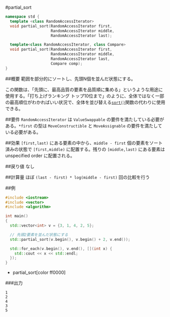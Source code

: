 #partial_sort
```cpp
namespace std {
  template <class RandomAccessIterator>
  void partial_sort(RandomAccessIterator first,
                    RandomAccessIterator middle,
                    RandomAccessIterator last);

  template<class RandomAccessIterator, class Compare>
  void partial_sort(RandomAccessIterator first,
                    RandomAccessIterator middle,
                    RandomAccessIterator last,
                    Compare comp);
}
```

##概要
範囲を部分的にソートし、先頭N個を並んだ状態にする。

この関数は、「先頭に、最高品質の要素を品質順に集める」というような用途に使用する。「打ち上げランキング トップ10位まで」のように、全体ではなく一部の最高順位がわかればいい状況で、全体を並び替える[`sort()`](./sort.md)関数の代わりに使用できる。


##要件
`RandomAccessIterator` は `ValueSwappable` の要件を満たしている必要がある。`*first` の型は `MoveConstructible` と `MoveAssignable` の要件を満たしている必要がある。


##効果
`[first,last)` にある要素の中から、`middle - first` 個の要素をソート済みの状態で `[first,middle)` に配置する。残りの `[middle,last)` にある要素は unspecified order に配置される。


##戻り値
なし


##計算量
ほぼ `(last - first) * log(middle - first)` 回の比較を行う


##例
```cpp
#include <iostream>
#include <vector>
#include <algorithm>

int main()
{
  std::vector<int> v = {3, 1, 4, 2, 5};

  // 先頭2要素を並んだ状態にする
  std::partial_sort(v.begin(), v.begin() + 2, v.end());

  std::for_each(v.begin(), v.end(), [](int x) {
    std::cout << x << std::endl;
  });
}
```
* partial_sort[color ff0000]


###出力
```
1
2
4
3
5
```


